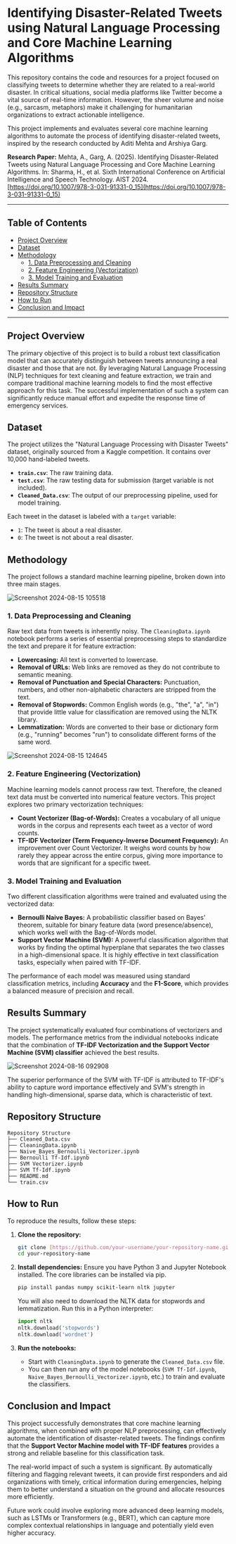<h1>Identifying Disaster-Related Tweets using Natural Language Processing and Core Machine Learning Algorithms</h1>

This repository contains the code and resources for a project focused on classifying tweets to determine whether they are related to a real-world disaster. In critical situations, social media platforms like Twitter become a vital source of real-time information. However, the sheer volume and noise (e.g., sarcasm, metaphors) make it challenging for humanitarian organizations to extract actionable intelligence.

This project implements and evaluates several core machine learning algorithms to automate the process of identifying disaster-related tweets, inspired by the research conducted by Aditi Mehta and Arshiya Garg.

**Research Paper:** Mehta, A., Garg, A. (2025). Identifying Disaster-Related Tweets using Natural Language Processing and Core Machine Learning Algorithms. In: Sharma, H., et al. Sixth International Conference on Artificial Intelligence and Speech Technology. AIST 2024.
[https://doi.org/10.1007/978-3-031-91331-0_15](https://doi.org/10.1007/978-3-031-91331-0_15)

---

## Table of Contents
- [Project Overview](#project-overview)
- [Dataset](#dataset)
- [Methodology](#methodology)
  - [1. Data Preprocessing and Cleaning](#1-data-preprocessing-and-cleaning)
  - [2. Feature Engineering (Vectorization)](#2-feature-engineering-vectorization)
  - [3. Model Training and Evaluation](#3-model-training-and-evaluation)
- [Results Summary](#results-summary)
- [Repository Structure](#repository-structure)
- [How to Run](#how-to-run)
- [Conclusion and Impact](#conclusion-and-impact)

---

## Project Overview

The primary objective of this project is to build a robust text classification model that can accurately distinguish between tweets announcing a real disaster and those that are not. By leveraging Natural Language Processing (NLP) techniques for text cleaning and feature extraction, we train and compare traditional machine learning models to find the most effective approach for this task. The successful implementation of such a system can significantly reduce manual effort and expedite the response time of emergency services.

## Dataset

The project utilizes the "Natural Language Processing with Disaster Tweets" dataset, originally sourced from a Kaggle competition. It contains over 10,000 hand-labeled tweets.

- **`train.csv`**: The raw training data.
- **`test.csv`**: The raw testing data for submission (target variable is not included).
- **`Cleaned_Data.csv`**: The output of our preprocessing pipeline, used for model training.

Each tweet in the dataset is labeled with a `target` variable:
- `1`: The tweet is about a real disaster.
- `0`: The tweet is not about a real disaster.

## Methodology

The project follows a standard machine learning pipeline, broken down into three main stages.

![Screenshot 2024-08-15 105518](https://github.com/user-attachments/assets/6fdd4655-b284-4b88-87db-8207fee9b4a8)

### 1. Data Preprocessing and Cleaning

Raw text data from tweets is inherently noisy. The `CleaningData.ipynb` notebook performs a series of essential preprocessing steps to standardize the text and prepare it for feature extraction:

- **Lowercasing:** All text is converted to lowercase.
- **Removal of URLs:** Web links are removed as they do not contribute to semantic meaning.
- **Removal of Punctuation and Special Characters:** Punctuation, numbers, and other non-alphabetic characters are stripped from the text.
- **Removal of Stopwords:** Common English words (e.g., "the", "a", "in") that provide little value for classification are removed using the NLTK library.
- **Lemmatization:** Words are converted to their base or dictionary form (e.g., "running" becomes "run") to consolidate different forms of the same word.

![Screenshot 2024-08-15 124645](https://github.com/user-attachments/assets/51cf57db-7517-402c-b587-43e78a3ec4db)

### 2. Feature Engineering (Vectorization)

Machine learning models cannot process raw text. Therefore, the cleaned text data must be converted into numerical feature vectors. This project explores two primary vectorization techniques:

- **Count Vectorizer (Bag-of-Words):** Creates a vocabulary of all unique words in the corpus and represents each tweet as a vector of word counts.
- **TF-IDF Vectorizer (Term Frequency-Inverse Document Frequency):** An improvement over Count Vectorizer. It weighs word counts by how rarely they appear across the entire corpus, giving more importance to words that are significant for a specific tweet.

### 3. Model Training and Evaluation

Two different classification algorithms were trained and evaluated using the vectorized data:

- **Bernoulli Naive Bayes:** A probabilistic classifier based on Bayes' theorem, suitable for binary feature data (word presence/absence), which works well with the Bag-of-Words model.
- **Support Vector Machine (SVM):** A powerful classification algorithm that works by finding the optimal hyperplane that separates the two classes in a high-dimensional space. It is highly effective in text classification tasks, especially when paired with TF-IDF.

The performance of each model was measured using standard classification metrics, including **Accuracy** and the **F1-Score**, which provides a balanced measure of precision and recall.

## Results Summary

The project systematically evaluated four combinations of vectorizers and models. The performance metrics from the individual notebooks indicate that the combination of **TF-IDF Vectorization and the Support Vector Machine (SVM) classifier** achieved the best results.

![Screenshot 2024-08-16 092908](https://github.com/user-attachments/assets/13d18b73-8f1e-433a-8d1b-fb20b299116d)


The superior performance of the SVM with TF-IDF is attributed to TF-IDF's ability to capture word importance effectively and SVM's strength in handling high-dimensional, sparse data, which is characteristic of text.

## Repository Structure
```
Repository Structure
├── Cleaned_Data.csv
├── CleaningData.ipynb
├── Naive_Bayes_Bernoulli_Vectorizer.ipynb
├── Bernoulli Tf-Idf.ipynb
├── SVM Vectorizer.ipynb
├── SVM Tf-Idf.ipynb
├── README.md
└── train.csv
```



## How to Run

To reproduce the results, follow these steps:

1.  **Clone the repository:**
    ```bash
    git clone [https://github.com/your-username/your-repository-name.git](https://github.com/your-username/your-repository-name.git)
    cd your-repository-name
    ```

2.  **Install dependencies:**
    Ensure you have Python 3 and Jupyter Notebook installed. The core libraries can be installed via pip.
    ```bash
    pip install pandas numpy scikit-learn nltk jupyter
    ```
    You will also need to download the NLTK data for stopwords and lemmatization. Run this in a Python interpreter:
    ```python
    import nltk
    nltk.download('stopwords')
    nltk.download('wordnet')
    ```

3.  **Run the notebooks:**
    - Start with `CleaningData.ipynb` to generate the `Cleaned_Data.csv` file.
    - You can then run any of the model notebooks (`SVM Tf-Idf.ipynb`, `Naive_Bayes_Bernoulli_Vectorizer.ipynb`, etc.) to train and evaluate the classifiers.

## Conclusion and Impact

This project successfully demonstrates that core machine learning algorithms, when combined with proper NLP preprocessing, can effectively automate the identification of disaster-related tweets. The findings confirm that the **Support Vector Machine model with TF-IDF features** provides a strong and reliable baseline for this classification task.

The real-world impact of such a system is significant. By automatically filtering and flagging relevant tweets, it can provide first responders and aid organizations with timely, critical information during emergencies, helping them to better understand a situation on the ground and allocate resources more efficiently.

Future work could involve exploring more advanced deep learning models, such as LSTMs or Transformers (e.g., BERT), which can capture more complex contextual relationships in language and potentially yield even higher accuracy.
